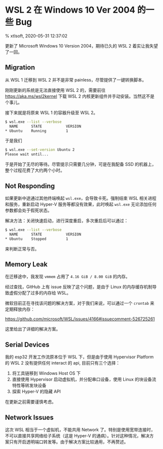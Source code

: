 # WSL 2 在 Windows 10 Ver 2004 的一些 Bug

% xtlsoft, 2020-05-31 12:37:02

更新了 Microsoft Windows 10 Version 2004，期待已久的 WSL 2 着实让我失望了一回。

## Migration

从 WSL 1 迁移到 WSL 2 并不是非常 painless，尽管提供了一键转换脚本。

刚刚更新的系统是无法直接使用 WSL 2 的，需要前往 <https://aka.ms/wsl2kernel> 下载 WSL 2 内核更新组件并手动安装。当然这不是个事儿。

接下来就是将原来 WSL 1 的容器升级至 WSL 2。

```bash
$ wsl.exe --list --verbose
  NAME      STATE           VERSION
* Ubuntu    Running         1
```

于是我们

```bash
$ wsl.exe --set-version Ubuntu 2
Please wait until...
```

于是开始了无尽的等待。尽管提示只需要几分钟，可是在我配备 SSD 的机器上，整个过程花费了大约两个小时。

## Not Responding

如果更新中途通过其他终端唤起 `wsl.exe`，会导致卡死。强制结束 WSL 相关进程和服务，重新启动 Hyper-V 服务等都没有效果，此时唤起 `wsl.exe` 无论添加任何参数都会处于假死状态。

解决方法：关闭快速启动，进行深度重启，多次重启后可以通过：

```bash
$ wsl.exe --list --verbose
  NAME      STATE           VERSION
* Ubuntu    Stopped         1
```

来判断正常与否。

## Memory Leak

在迁移途中，我发现 `vmmem` 占用了 `4.16 GiB / 8.00 GiB` 的内存。

经过查找，GitHub 上有 issue 反映了这个问题，是由于 Linux 的内存缓存机制导致虚假分配了过多的内存给 WSL。

微软目前正在寻找该问题的解决方案，对于我们来说，可以通过一个 `crontab` 来定期释放内存：

<https://github.com/microsoft/WSL/issues/4166#issuecomment-526725261>

这里给出了详细的解决方案。

## Serial Devices

我的 esp32 开发工作流原本位于 WSL 下，但是由于使用 Hypervisor Platform 的 WSL 2 没有提供任何 interact 的 api, 目前只有三个选择：

1. 将工具链移到 Windows Host OS 下
2. 直接使用 Hypervisor 启动虚拟机，并分配串口设备，使用 Linux 的块设备流特性等转发块设备
3. 探索 Hyper-V 的隐藏 API

在更新之前需要谨慎考虑。

## Network Issues

这次 WSL 相当于一个虚拟机，不能共用 Network 了。特别是使用宽带连接时，不可以直接共享网络给子系统（这是 Hyper-V 的通病）。针对这种情况，解决方案只有开启透明端口转发等。由于解决方案比较通用，不再赘述。
